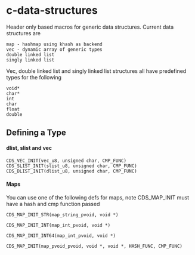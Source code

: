 
# c-data-structures

Header only based macros for generic data structures. Current data structures are

    map - hashmap using khash as backend
    vec - dynamic array of generic types
    double linked list 
    singly linked list

Vec, double linked list and singly linked list structures all have predefined types for the following

    void*
    char*
    int 
    char
    float
    double


## Defining a Type

#### dlist, slist and vec
    
    CDS_VEC_INIT(vec_u8, unsigned char, CMP_FUNC)
    CDS_SLIST_INIT(slist_u8, unsigned char, CMP_FUNC)
    CDS_DLIST_INIT(dlist_u8, unsigned char, CMP_FUNC)

#### Maps

You can use one of the following defs for maps, note CDS_MAP_INIT must have a hash and cmp function passed
   
    CDS_MAP_INIT_STR(map_string_pvoid, void *)
    
    CDS_MAP_INIT_INT(map_int_pvoid, void *)

    CDS_MAP_INIT_INT64(map_int_pvoid, void *)

    CDS_MAP_INIT(map_pvoid_pvoid, void *, void *, HASH_FUNC, CMP_FUNC)




